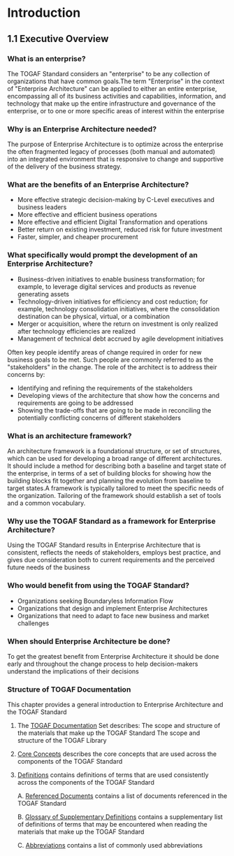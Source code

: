 # Introduction

## 1.1 Executive Overview

### What is an enterprise?
The TOGAF Standard considers an "enterprise" to be any collection of organizations that have common goals.The term "Enterprise" in the context of "Enterprise Architecture" can be applied to either an entire enterprise, encompassing all of its business activities and capabilities, information, and technology that make up the entire infrastructure and governance of the enterprise, or to one or more specific areas of interest within the enterprise

### Why is an Enterprise Architecture needed?
The purpose of Enterprise Architecture is to optimize across the enterprise the often fragmented legacy of processes (both manual and automated) into an integrated environment that is responsive to change and supportive of the delivery of the business strategy.

### What are the benefits of an Enterprise Architecture?
- More effective strategic decision-making by C-Level executives and business leaders
- More effective and efficient business operations
- More effective and efficient Digital Transformation and operations
- Better return on existing investment, reduced risk for future investment
- Faster, simpler, and cheaper procurement

### What specifically would prompt the development of an Enterprise Architecture?
- Business-driven initiatives to enable business transformation; for example, to leverage digital services and products as revenue generating assets
- Technology-driven initiatives for efficiency and cost reduction; for example, technology consolidation initiatives, where the consolidation destination can be physical, virtual, or a combination
- Merger or acquisition, where the return on investment is only realized after technology efficiencies are realized
- Management of technical debt accrued by agile development initiatives

Often key people identify areas of change required in order for new business goals to be met. Such people are commonly referred to as the "stakeholders" in the change. The role of the architect is to address their concerns by:

- Identifying and refining the requirements of the stakeholders
- Developing views of the architecture that show how the concerns and requirements are going to be addressed
- Showing the trade-offs that are going to be made in reconciling the potentially conflicting concerns of different stakeholders

### What is an architecture framework?
An architecture framework is a foundational structure, or set of structures, which can be used for developing a broad range of different architectures. It should include a method for describing both a baseline and target state of the enterprise, in terms of a set of building blocks for showing how the building blocks fit together and planning the evolution from baseline to target states.A framework is typically tailored to meet the specific needs of the organization. Tailoring of the framework should establish a set of tools and a common vocabulary.

### Why use the TOGAF Standard as a framework for Enterprise Architecture?
Using the TOGAF Standard results in Enterprise Architecture that is consistent, reflects the needs of stakeholders, employs best practice, and gives due consideration both to current requirements and the perceived future needs of the business

### Who would benefit from using the TOGAF Standard?
- Organizations seeking Boundaryless Information Flow
- Organizations that design and implement Enterprise Architectures
- Organizations that need to adapt to face new business and market challenges

### When should Enterprise Architecture be done?
To get the greatest benefit from Enterprise Architecture it should be done early and throughout the change process to help decision-makers understand the implications of their decisions

### Structure of TOGAF Documentation
This chapter provides a general introduction to Enterprise Architecture and the TOGAF Standard
1. The [TOGAF Documentation](https://pubs.opengroup.org/togaf-standard/introduction/chap02.html#tag_02) Set describes:
The scope and structure of the materials that make up the TOGAF Standard
The scope and structure of the TOGAF Library
2. [Core Concepts](https://pubs.opengroup.org/togaf-standard/introduction/chap03.html#tag_03) describes the core concepts that are used across the components of the TOGAF Standard
3. [Definitions](https://pubs.opengroup.org/togaf-standard/introduction/chap04.html#tag_04) contains definitions of terms that are used consistently across the components of the TOGAF Standard

    A. [Referenced Documents](https://pubs.opengroup.org/togaf-standard/introduction/apdxa.html#tag_05) contains a list of documents referenced in the TOGAF Standard

    B. [Glossary of Supplementary Definitions](https://pubs.opengroup.org/togaf-standard/introduction/apdxb.html#tag_06) contains a supplementary list of definitions of terms that may be encountered when reading the materials that make up the TOGAF Standard
    
    C. [Abbreviations](https://pubs.opengroup.org/togaf-standard/introduction/apdxc.html#tag_07) contains a list of commonly used abbreviations